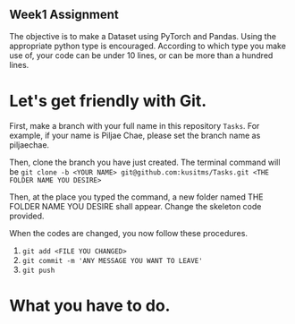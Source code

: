 ## Week1 Assignment

The objective is to make a Dataset using PyTorch and Pandas. Using the appropriate python type is encouraged. According to which type you make use of, your code can be under 10 lines, or can be more than a hundred lines.

# Let's get friendly with Git.

First, make a branch with your full name in this repository `Tasks`. For example, if your name is Piljae Chae, please set the branch name as piljaechae.

Then, clone the branch you have just created. The terminal command will be `git clone -b <YOUR NAME> git@github.com:kusitms/Tasks.git <THE FOLDER NAME YOU DESIRE>`

Then, at the place you typed the command, a new folder named THE FOLDER NAME YOU DESIRE shall appear. Change the skeleton code provided.

When the codes are changed, you now follow these procedures.

1. `git add <FILE YOU CHANGED>`
2. `git commit -m 'ANY MESSAGE YOU WANT TO LEAVE'`
3. `git push`

# What you have to do.


